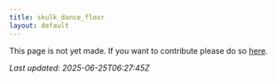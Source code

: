 ```yaml
---
title: skulk_dance_floor
layout: default
---
```


This page is not yet made. If you want to contribute please do so [here](https://github.com/CrazyH2/Bigstone/blob/wiki/components/skulk_dance_floor.md).

_Last updated: 2025-06-25T06:27:45Z_
